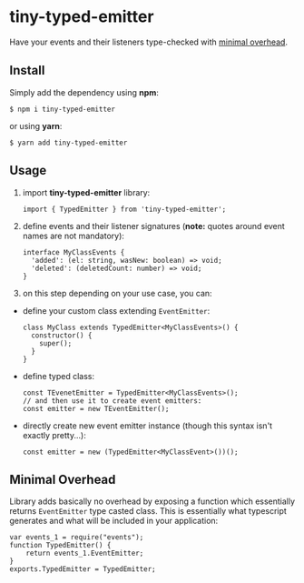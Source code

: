 # tiny-typed-emitter

Have your events and their listeners type-checked with [minimal overhead](#minimal-overhead).

## Install
  Simply add the dependency using **npm**:

    $ npm i tiny-typed-emitter

  or using **yarn**:

    $ yarn add tiny-typed-emitter

## Usage

1. import **tiny-typed-emitter** library:

    ```import { TypedEmitter } from 'tiny-typed-emitter';```

2. define events and their listener signatures (**note:** quotes around event names are not mandatory):
    ```
    interface MyClassEvents {
      'added': (el: string, wasNew: boolean) => void;
      'deleted': (deletedCount: number) => void;
    }
    ```

3. on this step depending on your use case, you can:
  - define your custom class extending `EventEmitter`:
    ```
    class MyClass extends TypedEmitter<MyClassEvents>() {
      constructor() {
        super();
      }
    }
    ```
  - define typed class:
    ```
    const TEvenetEmitter = TypedEmitter<MyClassEvents>();
    // and then use it to create event emitters:
    const emitter = new TEventEmitter();
    ```
  - directly create new event emitter instance (though this syntax isn't exactly pretty...):
    ```
    const emitter = new (TypedEmitter<MyClassEvent>())();
    ```
 
## Minimal Overhead
Library adds basically no overhead by exposing a function which essentially returns `EventEmitter` type casted class. This is essentially what typescript generates and what will be included in your application:
```
var events_1 = require("events");
function TypedEmitter() {
    return events_1.EventEmitter;
}
exports.TypedEmitter = TypedEmitter;
```
